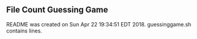 ## File Count Guessing Game
README was created on Sun Apr 22 19:34:51 EDT 2018.
guessinggame.sh contains  lines.
